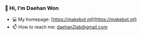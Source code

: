 ### 👋 Hi, I’m Daehan Won

- 💻 My homepage: [https://makebot.ml](https://makebot.ml)
- 📫 How to reach me: [daehan2lab@gmail.com](daehan2lab@gmail.com)
